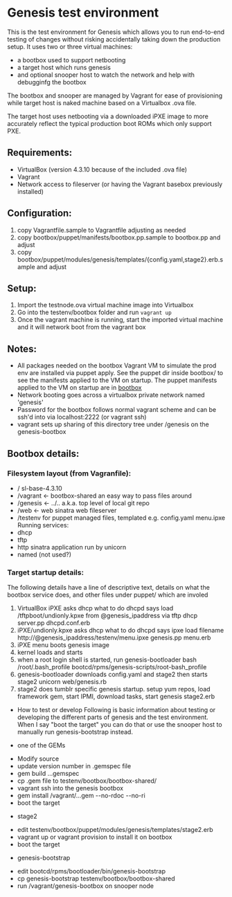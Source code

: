# Genesis test environment

This is the test environment for Genesis which allows you to run
end-to-end testing of changes without risking accidentally taking down
the production setup. It uses two or three virtual machines:

* a bootbox used to support netbooting
* a target host which runs genesis
* and optional snooper host to watch the network and help with debugginfg the bootbox

The bootbox and snooper are managed by Vagrant for ease of
provisioning while target host is naked machine based on a Virtualbox
.ova file.

The target host uses netbooting via a downloaded iPXE image to more
accurately reflect the typical production boot ROMs which only support
PXE.

## Requirements:

* VirtualBox (version 4.3.10 because of the included .ova file)
* Vagrant
* Network access to fileserver (or having the Vagrant basebox previously installed)

## Configuration:

1. copy Vagrantfile.sample to Vagrantfile adjusting as needed
2. copy bootbox/puppet/manifests/bootbox.pp.sample to bootbox.pp and adjust
3. copy bootbox/puppet/modules/genesis/templates/{config.yaml,stage2}.erb.sample
and adjust

## Setup:

1. Import the testnode.ova virtual machine image into Virtualbox 
2. Go into the testenv/bootbox folder and run ```vagrant up```
3. Once the vagrant machine is running, start the imported virtual machine and it will network boot from the vagrant box

## Notes:

* All packages needed on the bootbox Vagrant VM to simulate the prod env are installed via puppet apply. See the puppet dir inside bootbox/ to see the manifests applied to the VM on startup. The puppet manifests applied to the VM on startup are in [bootbox](/tumblr/genesis/tree/master/testenv/bootbox)
* Network booting goes across a virtualbox private network named 'genesis'
* Password for the bootbox follows normal vagrant scheme and can be ssh'd into via localhost:2222 (or vagrant ssh)
* vagrant sets up sharing of this directory tree under /genesis on the genesis-bootbox

## Bootbox details:

### Filesystem layout (from Vagranfile):
* / sl-base-4.3.10
* /vagrant <- bootbox-shared an easy way to pass files around
* /genesis <- ../.. a.k.a. top level of local git repo
* /web     <- web  sinatra web fileserver
* /testenv for puppet managed files, templated e.g. config.yaml menu.ipxe
Running services:
* dhcp
* tftp
* http sinatra application run by unicorn
* named (not used?)

### Target startup details:

The following details have a line of descriptive text, details on what the bootbox service does, and other files under puppet/ which are involed
1. VirtualBox iPXE asks dhcp what to do
    dhcpd says load /tftpboot/undionly.kpxe from @genesis_ipaddress via tftp
    dhcp server.pp dhcpd.conf.erb
2. iPXE/undionly.kpxe asks dhcp what to do
    dhcpd says ipxe load filename http://@genesis_ipaddress/testenv/menu.ipxe
    genesis.pp menu.erb
3. iPXE menu boots genesis image
4. kernel loads and starts
5. when a root login shell is started, run genesis-bootloader
   bash /root/.bash_profile
   bootcd/rpms/genesis-scripts/root-bash_profile
5. genesis-bootloader downloads config.yaml and stage2 then starts stage2
   unicorn web/genesis.rb
6. stage2 does tumblr specific genesis startup.  setup yum repos, load framework gem, start IPMI, download tasks, start genesis
   stage2.erb

* How to test or develop
Following is basic information about testing or developing the different parts of genesis and the test environment.  When I say "boot the target" you can do that or use the snooper host to manually run genesis-bootstrap instead.

* one of the GEMs
 - Modify source
 - update version number in .gemspec file
 - gem build ...gemspec
 - cp .gem file to testenv/bootbox/bootbox-shared/
 - vagrant ssh into the genesis bootbox
 - gem install /vagrant/...gem --no-rdoc --no-ri
 - boot the target

* stage2
 - edit testenv/bootbox/puppet/modules/genesis/templates/stage2.erb
 - vagrant up or vagrant provision to install it on bootbox
 - boot the target

* genesis-bootstrap
 - edit bootcd/rpms/bootloader/bin/genesis-bootstrap
 - cp genesis-bootstrap testenv/bootbox/bootbox-shared
 - run /vagrant/genesis-bootbox on snooper node
